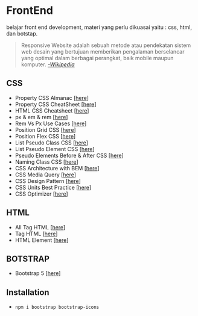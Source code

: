 # FrontEnd

belajar front end development, materi yang perlu dikuasai yaitu : css, html, dan botstap.

> Responsive Website adalah sebuah metode atau pendekatan sistem web desain yang bertujuan memberikan pengalaman berselancar yang optimal dalam berbagai perangkat, baik mobile maupun komputer. _[-Wikipedia](https://id.wikipedia.org/wiki/Desain_web_responsif)_

## CSS

- Property CSS Almanac [[here](https://css-tricks.com/almanac/)]
- Property CSS CheatSheet [[here](https://github.com/AdamMarsden/css-cheat-sheet)]
- HTML CSS Cheatsheet [[here](https://htmlcheatsheet.com/css/)]
- px & em & rem [[here](https://rifatnajmi.com/design/px-em-rem/)]
- Rem Vs Px Use Cases [[here](https://www.instagram.com/p/CRQoeOyqhDI/)]
- Position Grid CSS [[here](https://www.w3schools.com/css/css3_flexbox.asp)]
- Position Flex CSS [[here](https://www.w3schools.com/css/css_grid.asp)]
- List Pseudo Class CSS [[here](https://www.w3schools.com/css/css_pseudo_classes.asp)]
- List Pseudo Element CSS [[here](https://www.w3schools.com/css/css_pseudo_elements.asp)]
- Pseudo Elements Before & After CSS [[here](https://www.instagram.com/p/CSEIU6OKNCU/)]
- Naming Class CSS [[here](http://bdavidxyz.com/blog/how-to-name-css-classes/)]
- CSS Architecture with BEM [[here](https://www.wahyunanangwidodo.com/2020/11/sekilas-tentang-bem-block-element-modifier.html)]
- CSS Media Query [[here](https://medium.com/@sawanrathod/css3-media-query-cheat-sheet-1fab77ea3cb8)]
- CSS Design Pattern [[here](https://devopedia.org/css-design-patterns)]
- CSS Units Best Practice [[here](https://gist.github.com/basham/2175a16ab7c60ce8e001)]
- CSS Optimizer [[here](https://css.github.io/csso/csso.html)]

## HTML

- All Tag HTML [[here](https://eastmanreference.com/complete-list-of-html-tags)]
- Tag HTML [[here](https://github.com/gendx/html-cheat-sheet)]
- HTML Element [[here](https://developer.mozilla.org/en-US/docs/Web/HTML/Element)]

## BOTSTRAP

- Bootstrap 5 [[here](https://getbootstrap.com/)]

## Installation

- `npm i bootstrap bootstrap-icons`
